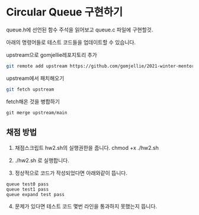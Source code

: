 
# Circular Queue 구현하기

queue.h에 선언된 함수 주석을 읽어보고 queue.c 파일에 구현할것.

아래의 명령어들로 테스트 코드들을 업데이트할 수 있습니다.

upstream으로 gomjellie레포지토리 추가
```sh
git remote add upstream https://github.com/gomjellie/2021-winter-mentoring
```

upstream에서 패치해오기
```sh
git fetch upstream
```

fetch해온 것을 병합하기
```
git merge upstream/main
```

## 채점 방법

1. 채점스크립트 hw2.sh의 실행권한을 줍니다. chmod +x ./hw2.sh 

2. ./hw2.sh 로 실행합니다.

3. 정상적으로 코드가 작성되었다면 아래와같이 뜹니다.

```
queue test0 pass
queue test1 pass
queue expand test pass
```

4. 문제가 있다면 테스트 코드 몇번 라인을 통과하지 못했는지 뜹니다.
